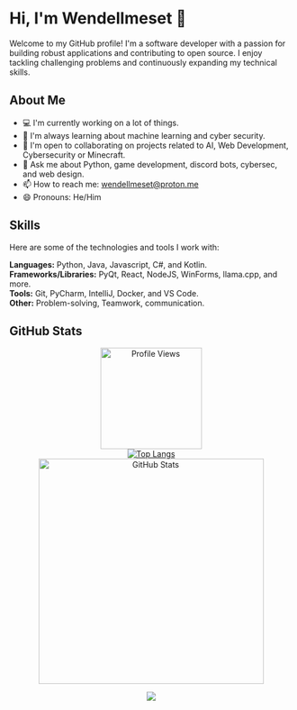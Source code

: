 # Hi, I'm Wendellmeset 👋

Welcome to my GitHub profile! I'm a software developer with a passion for building robust applications and contributing to open source. I enjoy tackling challenging problems and continuously expanding my technical skills.

## About Me

- 💻 I'm currently working on a lot of things.
- 🌱 I'm always learning about machine learning and cyber security.
- 🤝 I'm open to collaborating on projects related to AI, Web Development, Cybersecurity or Minecraft.
- 💬 Ask me about Python, game development, discord bots, cybersec, and web design.
- 📫 How to reach me: wendellmeset@proton.me
- 😄 Pronouns: He/Him

## Skills

Here are some of the technologies and tools I work with:

**Languages:** Python, Java, Javascript, C#, and Kotlin.  
**Frameworks/Libraries:** PyQt, React, NodeJS, WinForms, llama.cpp, and more.  
**Tools:** Git, PyCharm, IntelliJ, Docker, and VS Code.  
**Other:** Problem-solving, Teamwork, communication.

## GitHub Stats

<div align="center">
  <img src="https://komarev.com/ghpvc/?username=wendellmeset" alt="Profile Views" style="width: 180px; height: auto;" />
  <br />
  <a href="https://github.com/anuraghazra/github-readme-stats">
    <img src="https://github-readme-stats.vercel.app/api/top-langs/?username=wendellmeset&layout=compact&theme=dark" alt="Top Langs" />
  </a>
  <br />
  <a href="https://github.com/anuraghazra/github-readme-stats">
    <img src="https://github-readme-stats.vercel.app/api?username=wendellmeset&show_icons=true&theme=dark" alt="GitHub Stats" style="width: 400px; height: auto;" />
  </a>
</div>
<p align="center"><img align="center" src="https://github.com/wendellmeset/wendellmeset/blob/main/images/wink-wink.gif"></p>
